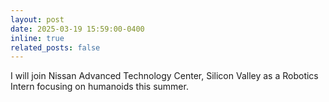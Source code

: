 ```yaml
---
layout: post
date: 2025-03-19 15:59:00-0400
inline: true
related_posts: false
---
```


I will join Nissan Advanced Technology Center, Silicon Valley as a Robotics Intern focusing on humanoids this summer.